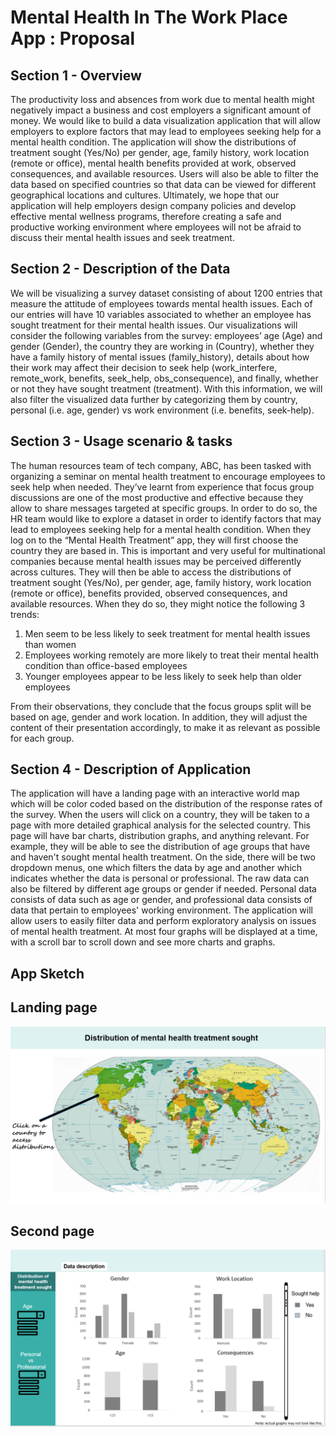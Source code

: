 # Mental Health In The Work Place App : Proposal

## Section 1 - Overview

The productivity loss and absences from work due to mental health might negatively impact a business and cost employers a significant amount of money. We would like to build a data visualization application that will allow employers to explore factors that may lead to employees seeking help for a mental health condition. The application will show the distributions of treatment sought (Yes/No) per gender, age, family history, work location (remote or office), mental health benefits provided at work, observed consequences, and available resources. Users will also be able to filter the data based on specified countries so that data can be viewed for different geographical locations and cultures. Ultimately, we hope that our application will help employers design company policies and develop effective mental wellness programs, therefore creating a safe and productive working environment where employees will not be afraid to discuss their mental health issues and seek treatment.

## Section 2 - Description of the Data


We will be visualizing a survey dataset consisting of about 1200 entries that measure the attitude of employees towards mental health issues. Each of our entries will have 10 variables associated to whether an employee has sought treatment for their mental health issues. Our visualizations will consider the following variables from the survey:  employees’ age (Age) and gender (Gender), the country they are working in (Country), whether they have a family history of mental issues (family_history), details about how their work may affect their decision to seek help (work_interfere, remote_work, benefits, seek_help, obs_consequence), and finally, whether or not they have sought treatment (treatment). With this information, we will also filter the visualized data further by categorizing them by country, personal (i.e. age, gender) vs work environment (i.e. benefits, seek-help).


## Section 3 - Usage scenario & tasks

The human resources team of tech company, ABC, has been tasked with organizing a seminar on mental health treatment to encourage employees to seek help when needed. They’ve learnt from experience that focus group discussions are one of the most productive and effective because they allow to share messages targeted at specific groups. In order to do so, the HR team would like to explore a dataset in order to identify factors that may lead to employees seeking help for a mental health condition. When they log on to the “Mental Health Treatment” app, they will first choose the country they are based in. This is important and very useful for multinational companies because mental health issues may be perceived differently across  cultures. They will then be able to access the distributions of treatment sought (Yes/No), per gender, age, family history, work location (remote or office), benefits provided, observed consequences, and available resources. When they do so, they might notice the following 3 trends:

1. Men seem to be less likely to seek treatment for mental health issues than women
2. Employees working remotely are more likely to treat their mental health condition than office-based employees
3. Younger employees appear to be less likely to seek help than older employees

From their observations, they conclude that the focus groups split will be based on age, gender and work location. In addition, they will adjust the content of their presentation accordingly, to make it as relevant as possible for each group.


## Section 4 - Description of Application

The application will have a landing page with an interactive world map which will be color coded based on the distribution of the response rates of the survey. When the users will click on a country, they will be taken to a page with more detailed graphical analysis for the selected country. This page will have bar charts, distribution graphs, and anything relevant. For example, they will be able to see the distribution of age groups that have and haven't sought mental health treatment. On the side, there will be two dropdown menus, one which filters the data by age and another which indicates whether the data is personal or professional. The raw data can also be filtered by different age groups or gender if needed. Personal data consists of data such as age or gender, and professional data consists of data that pertain to employees' working environment. The application will allow users to easily filter data and perform exploratory analysis on issues of mental health treatment. At most four graphs will be displayed at a time, with a scroll bar to scroll down and see more charts and graphs.


## App Sketch

## Landing page

![](img/LandingPage.PNG)

## Second page
![](img/SecondPage.PNG)
